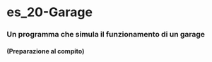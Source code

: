 # es_20-Garage
### Un programma che simula il funzionamento di un garage
#### (Preparazione al compito)
